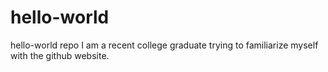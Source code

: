 # hello-world
hello-world repo
I am a recent college graduate trying to familiarize myself with 
the github website.
